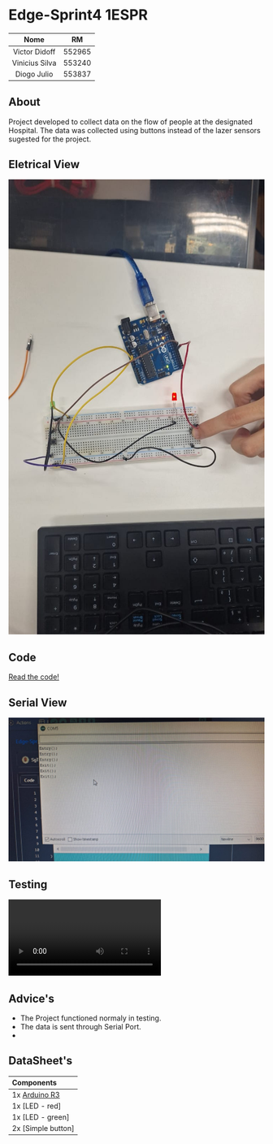 # Edge-Sprint4 1ESPR

|Nome|RM|
|:--------------:|:------:|
| Victor Didoff  | 552965 |
| Vinicius Silva | 553240 |
| Diogo Julio    | 553837 |

## About
Project developed to collect data on the flow of people at the designated Hospital.
The data was collected using buttons instead of the lazer sensors sugested for the project.

## Eletrical View
![Arduino msg](/midia/eletrical.jpeg)

## Code 
[Read the code!](/skecth.ino)

## Serial View
![Arduino msg](/midia/view.jpeg)

## Testing 
![Arduino testing](/midia/testing.mp4)

## Advice's
* The Project functioned normaly in testing.
* The data is sent through Serial Port.
* 

## DataSheet's

|  Components  |
|:--------------|
| 1x [Arduino R3](https://datasheet.octopart.com/A000066-Arduino-datasheet-170320520.pdf?_gl=1*22gmcz*_ga*ODU5ODM2OTE1LjE2OTU3NjI2NDM.*_ga_SNYD338KXX*MTY5NTc2MjY0NC4xLjAuMTY5NTc2MjY1My4wLjAuMA..) |
| 1x [LED - red]|
| 1x [LED - green]|
| 2x [Simple button]|